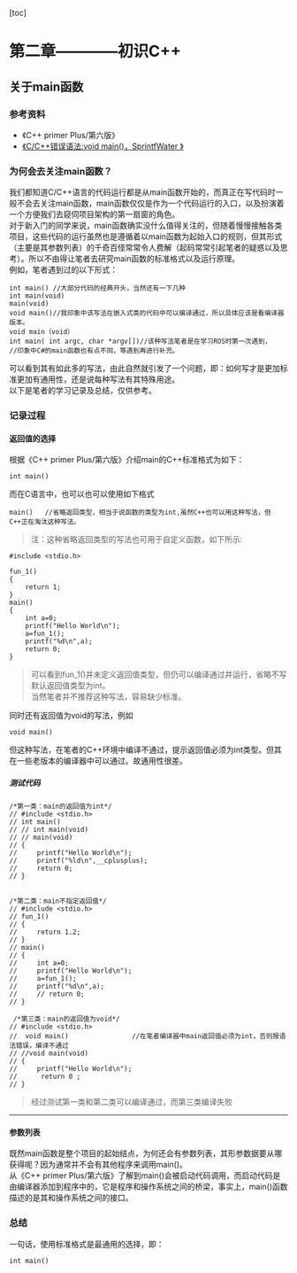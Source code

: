 [toc]

# 第二章————初识C++

## 关于main函数

### 参考资料

* 《C++ primer Plus/第六版》
* [《C/C++错误语法:void main()，SprintfWater 》
](https://blog.csdn.net/sprintfwater/article/details/8766810)

### 为何会去关注main函数？

我们都知道C/C++语言的代码运行都是从main函数开始的，而真正在写代码时一般不会去关注main函数，main函数仅仅是作为一个代码运行的入口，以及扮演着一个方便我们去窥伺项目架构的第一扇窗的角色。<br>
对于新入门的同学来说，main函数确实没什么值得关注的，但随着慢慢接触各类项目，这些代码的运行虽然也是遵循着以main函数为起始入口的规则，但其形式（主要是其参数列表）的千奇百怪常常令人费解（起码常常引起笔者的疑惑以及思考）。所以不由得让笔者去研究main函数的标准格式以及运行原理。<br>
例如，笔者遇到过的以下形式：

```
int main() //大部分代码的经典开头，当然还有一下几种
int main(void)
main(void)
void main()//我印象中该写法在嵌入式类的代码中可以编译通过，所以具体应该是看编译器版本。
void main（void）
int main( int argc, char *argv[])//该种写法笔者是在学习ROS时第一次遇到，
//印象中C#的main函数也有点不同，等遇到再进行补充。
```

可以看到其有如此多的写法，由此自然就引发了一个问题，即：如何写才是更加标准更加有通用性，还是说每种写法有其特殊用途。<br>
以下是笔者的学习记录及总结，仅供参考。

### 记录过程

#### 返回值的选择

根据《C++ primer Plus/第六版》介绍main的C++标准格式为如下：

```
int main()
```

而在C语言中，也可以也可以使用如下格式

```
main()   //省略返回类型，相当于说函数的类型为int,虽然C++也可以用这种写法，但C++正在淘汰这种写法。
```

>注：这种省略返回类型的写法也可用于自定义函数，如下所示:

```
#include <stdio.h>

fun_1()
{
    return 1;
}
main()
{
    int a=0;
    printf("Hello World\n");
    a=fun_1();
    printf("%d\n",a);
    return 0;
}
```

> 可以看到fun_1()并未定义返回值类型，但仍可以编译通过并运行，省略不写默认返回值类型为int。<br>
> 当然笔者并不推荐这种写法，容易缺少标准。

同时还有返回值为void的写法，例如

```
void main()
```

但这种写法，在笔者的C++环境中编译不通过，提示返回值必须为int类型。但其在一些老版本的编译器中可以通过。故通用性很差。

##### 测试代码

```
/*第一类：main的返回值为int*/
// #include <stdio.h>
// int main()
// // int main(void)
// // main(void)
// {
//     printf("Hello World\n");
//     printf("%ld\n",__cplusplus);
//     return 0;
// }


/*第二类：main不指定返回值*/
// #include <stdio.h>
// fun_1()
// {
//     return 1.2;
// }
// main()
// {
//     int a=0;
//     printf("Hello World\n");
//     a=fun_1();
//     printf("%d\n",a);
//     // return 0;
// }

 /*第三类：main的返回值为void*/
// #include <stdio.h>
//  void main()                //在笔者编译器中main返回值必须为int，否则报语法错误，编译不通过
// //void main(void)
// {
//     printf("Hello World\n");
//      return 0 ;
// }
```

>经过测试第一类和第二类可以编译通过，而第三类编译失败

---

#### 参数列表

既然main函数是整个项目的起始结点，为何还会有参数列表，其形参数据要从哪获得呢？因为通常并不会有其他程序来调用main()。<br>
从《C++ primer Plus/第六版》了解到main()会被启动代码调用，而启动代码是由编译器添加到程序中的，它是程序和操作系统之间的桥梁，事实上，main()函数描述的是其和操作系统之间的接口。

### 总结

一句话，使用标准格式是最通用的选择，即：

```
int main()
```

###
